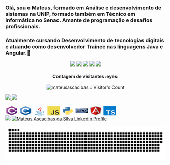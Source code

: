### Olá, sou o Mateus, formado em Análise e desenvolvimento de sistemas na UNIP, formado também em Técnico em informática no Senac. Amante de programação e desafios profissionais. 
### Atualmente cursando Desenvolvimento de tecnologias digitais e atuando como desenvolvedor Trainee nas linguagens Java e Angular.💬

<p align="center">
 
 <img src="https://badges.pufler.dev/visits/mateusascacibas/mateusascacibas"/> 
 <img src="https://komarev.com/ghpvc/?username=mateusascacibas&color=brightgreen"/> 
 <img src="https://badges.pufler.dev/years/mateusascacibas"/>
 <img src="https://badges.pufler.dev/repos/mateusascacibas"/>
 <img src="https://badges.pufler.dev/commits/monthly/mateusascacibas" />

</p>

<p align = "center" >
<h4 align="center">Contagem de visitantes :eyes:</h4>
<p align="center"><img src="https://profile-counter.glitch.me/{Mateus-Ascacibas}/count.svg" alt="mateusascacibas :: Visitor's Count" /></p>
<p align="center">
   
<div>
<a href="https://github.com/mateusascacibas">
<img height="180em" src="https://github-readme-stats.vercel.app/api?username=mateusascacibas&show_icons=true&theme=dark&include_all_commits=true&count_private=true"/>
<img height="180em" src="https://github-readme-stats.vercel.app/api/top-langs/?username=mateusascacibas&layout=compact&langs_count=7&theme=dark"/>
</div>
<div style="display: inline-block"><br>
               <img align="center" alt="Mateus-C#" height="30" width="40" src = "https://raw.githubusercontent.com/devicons/devicon/master/icons/csharp/csharp-original.svg">
               <img align="center" alt="Mateus-C" height="30" width="40" src = "https://raw.githubusercontent.com/devicons/devicon/master/icons/c/c-original.svg">
               <img align="center" alt="Mateus-Java" height="30" width="40" src = "https://raw.githubusercontent.com/devicons/devicon/master/icons/java/java-original.svg">
               <img align="center" alt="Mateus-Javacript" height="30" width="40" src = "https://raw.githubusercontent.com/devicons/devicon/master/icons/javascript/javascript-original.svg">
               <img align="center" alt="Mateus-Python" height="30" width="40" src = "https://raw.githubusercontent.com/devicons/devicon/master/icons/python/python-original.svg">
   <img align="center" alt="Mateus-PHP" height="30" width="40" src = "https://raw.githubusercontent.com/devicons/devicon/master/icons/php/php-original.svg">
   <img align="center" alt="Mateus-Angular" height="30" width="40" src = "https://raw.githubusercontent.com/devicons/devicon/master/icons/angularjs/angularjs-original.svg">
    <img align="center" alt="Mateus-Typescript" height="30" width="40" src = "https://raw.githubusercontent.com/devicons/devicon/master/icons/typescript/typescript-original.svg">
   
</div>
 <br>
<div> 
  <a href="https://www.instagram.com/ascacibas_mateus/?hl=pt-br" target="_blank"><img src="https://img.shields.io/badge/-Instagram-%23E4405F?style=for-the-badge&logo=instagram&logoColor=white" target="_blank"></a>
    <a href="https://www.linkedin.com/in/mateus-a-62a907142/">
    <img src="https://www.vectorlogo.zone/logos/linkedin/linkedin-icon.svg" alt="Mateus Ascacibas da Silva LinkedIn Profile" height="30" width="30">
  </a>
 
  ![Snake animation](https://github.com/mateusascacibas/mateusascacibas/blob/output/github-contribution-grid-snake.svg)
 
</div>
            

